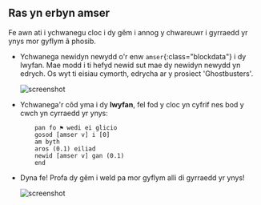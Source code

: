 ## Ras yn erbyn amser

Fe awn ati i ychwanegu cloc i dy gêm i annog y chwareuwr i gyrraedd yr ynys mor gyflym â phosib.

+ Ychwanega newidyn newydd o'r enw `amser`{:class="blockdata"} i dy lwyfan. Mae modd i ti hefyd newid sut mae dy newidyn newydd yn edrych. Os wyt ti eisiau cymorth, edrycha ar y prosiect 'Ghostbusters'.
    
    ![screenshot](images/boat-variable.png)

+ Ychwanega'r côd yma i dy **lwyfan**, fel fod y cloc yn cyfrif nes bod y cwch yn cyrraedd yr ynys:
    
    ```blocks
        pan fo ⚑ wedi ei glicio
        gosod [amser v] i [0]
        am byth
        aros (0.1) eiliad
        newid [amser v] gan (0.1)
        end
    ```

+ Dyna fe! Profa dy gêm i weld pa mor gyflym alli di gyrraedd yr ynys!
    
    ![screenshot](images/boat-variable-test.png)